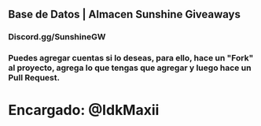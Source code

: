 ## Base de Datos | Almacen Sunshine Giveaways
### Discord.gg/SunshineGW
### Puedes agregar cuentas si lo deseas, para ello, hace un "Fork" al proyecto, agrega lo que tengas que agregar y luego hace un Pull Request.

# Encargado: @IdkMaxii

